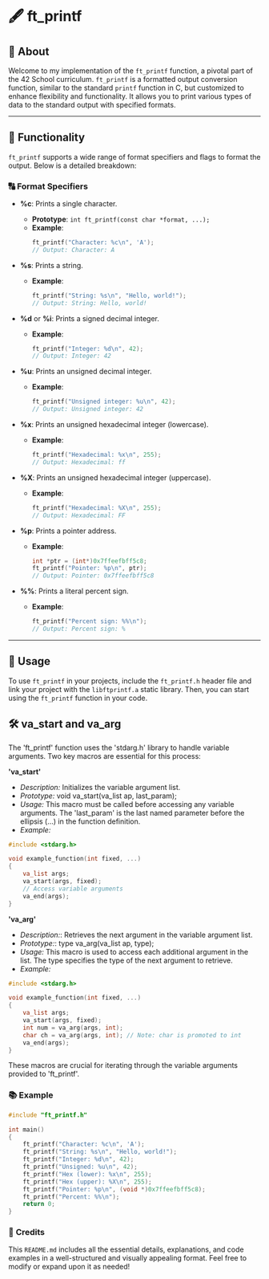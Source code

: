 # 🖋️ **ft_printf**

## 📖 **About**

Welcome to my implementation of the `ft_printf` function, a pivotal part of the 42 School curriculum. `ft_printf` is a formatted output conversion function, similar to the standard `printf` function in C, but customized to enhance flexibility and functionality. It allows you to print various types of data to the standard output with specified formats.

---

## 🎯 **Functionality**

`ft_printf` supports a wide range of format specifiers and flags to format the output. Below is a detailed breakdown:

### 🔠 **Format Specifiers**

- **%c**: Prints a single character.
  - **Prototype**: `int ft_printf(const char *format, ...);`
  - **Example**:
    ```c
    ft_printf("Character: %c\n", 'A');
    // Output: Character: A
    ```

- **%s**: Prints a string.
  - **Example**:
    ```c
    ft_printf("String: %s\n", "Hello, world!");
    // Output: String: Hello, world!
    ```

- **%d** or **%i**: Prints a signed decimal integer.
  - **Example**:
    ```c
    ft_printf("Integer: %d\n", 42);
    // Output: Integer: 42
    ```

- **%u**: Prints an unsigned decimal integer.
  - **Example**:
    ```c
    ft_printf("Unsigned integer: %u\n", 42);
    // Output: Unsigned integer: 42
    ```

- **%x**: Prints an unsigned hexadecimal integer (lowercase).
  - **Example**:
    ```c
    ft_printf("Hexadecimal: %x\n", 255);
    // Output: Hexadecimal: ff
    ```

- **%X**: Prints an unsigned hexadecimal integer (uppercase).
  - **Example**:
    ```c
    ft_printf("Hexadecimal: %X\n", 255);
    // Output: Hexadecimal: FF
    ```

- **%p**: Prints a pointer address.
  - **Example**:
    ```c
    int *ptr = (int*)0x7ffeefbff5c8;
    ft_printf("Pointer: %p\n", ptr);
    // Output: Pointer: 0x7ffeefbff5c8
    ```

- **%%**: Prints a literal percent sign.
  - **Example**:
    ```c
    ft_printf("Percent sign: %%\n");
    // Output: Percent sign: %
    ```

---

## 🚀 **Usage**

To use `ft_printf` in your projects, include the `ft_printf.h` header file and link your project with the `libftprintf.a` static library. Then, you can start using the `ft_printf` function in your code.


## 🛠️ **va_start and va_arg**

The 'ft_printf' function uses the 'stdarg.h' library to handle variable arguments. Two key macros are essential for this process:

**'va_start'**
-   *Description:* Initializes the variable argument list.
-   *Prototype:* void va_start(va_list ap, last_param);
-   *Usage:* This macro must be called before accessing any variable arguments. The 'last_param' is the last named parameter before the ellipsis (...) in the function definition.
-   *Example:*
```c
#include <stdarg.h>

void example_function(int fixed, ...)
{
    va_list args;
    va_start(args, fixed);
    // Access variable arguments
    va_end(args);
}
 ```

**'va_arg'**
-   *Description:*: Retrieves the next argument in the variable argument list.
-   *Prototype:*: type va_arg(va_list ap, type);
-   *Usage:* This macro is used to access each additional argument in the list. The type specifies the type of the next argument to retrieve.
-   *Example:*
```c
#include <stdarg.h>

void example_function(int fixed, ...)
{
    va_list args;
    va_start(args, fixed);
    int num = va_arg(args, int);
    char ch = va_arg(args, int); // Note: char is promoted to int
    va_end(args);
}
 ```

These macros are crucial for iterating through the variable arguments provided to 'ft_printf'.

### 📚 **Example**

```c
#include "ft_printf.h"

int main() 
{
    ft_printf("Character: %c\n", 'A');
    ft_printf("String: %s\n", "Hello, world!");
    ft_printf("Integer: %d\n", 42);
    ft_printf("Unsigned: %u\n", 42);
    ft_printf("Hex (lower): %x\n", 255);
    ft_printf("Hex (upper): %X\n", 255);
    ft_printf("Pointer: %p\n", (void *)0x7ffeefbff5c8);
    ft_printf("Percent: %%\n");
    return 0;
}
 ```

### 🙏 **Credits**
This `README.md` includes all the essential details, explanations, and code examples in a well-structured and visually appealing format. Feel free to modify or expand upon it as needed!
